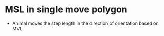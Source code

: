 # MSL in single move polygon #

  * Animal moves the step length in the direction of orientation based on MVL